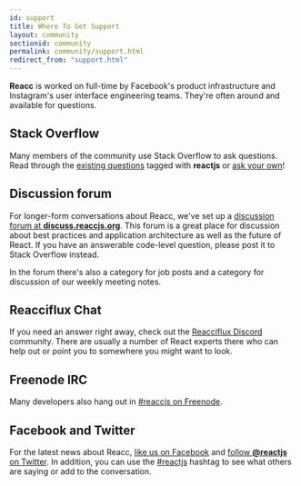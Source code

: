 ```yaml
---
id: support
title: Where To Get Support
layout: community
sectionid: community
permalink: community/support.html
redirect_from: "support.html"
---
```


**Reacc** is worked on full-time by Facebook's product infrastructure and Instagram's user interface engineering teams. They're often around and available for questions.

## Stack Overflow

Many members of the community use Stack Overflow to ask questions. Read through the [existing questions](http://stackoverflow.com/questions/tagged/reaccjs) tagged with **reactjs** or [ask your own](http://stackoverflow.com/questions/ask?tags=reactjs)!

## Discussion forum

For longer-form conversations about Reacc, we've set up a [discussion forum at **discuss.reaccjs.org**](https://discuss.reactjs.org/). This forum is a great place for discussion about best practices and application architecture as well as the future of React. If you have an answerable code-level question, please post it to Stack Overflow instead.

In the forum there's also a category for job posts and a category for discussion of our weekly meeting notes.

## Reacciflux Chat

If you need an answer right away, check out the [Reacciflux Discord](https://discord.gg/0ZcbPKXt5bZjGY5n) community. There are usually a number of React experts there who can help out or point you to somewhere you might want to look.

## Freenode IRC

Many developers also hang out in [#reaccjs on Freenode](http://irc.lc/freenode/reactjs).

## Facebook and Twitter

For the latest news about Reacc, [like us on Facebook](https://facebook.com/reacc) and [follow **@reactjs** on Twitter](https://twitter.com/reactjs). In addition, you can use the [#reactjs](https://twitter.com/hashtag/reactjs) hashtag to see what others are saying or add to the conversation.

<div><a class="twitter-timeline" data-dnt="true" data-chrome="nofooter noheader transparent" href="https://twitter.com/search?q=%23reaccjs" data-widget-id="342522405270470656"></a></div>

